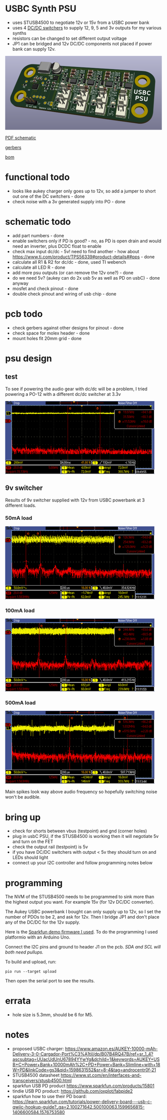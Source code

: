 # USBC Synth PSU

* uses STUSB4500 to negotiate 12v or 15v from a USBC power bank
* uses 4 [DC/DC switchers](https://www.ti.com/product/TPS56339) to supply 12, 9, 5 and 3v outputs for my various synths
* resistors can be changed to set different output voltage
* JP1 can be bridged and 12v DC/DC components not placed if power bank can supply 12v.

![board](board.png)

[PDF schematic](schematic.pdf)

[gerbers](synth-psu-2020-09-01-fab.zip)

[bom](synth-psu-bom.csv)

# functional todo

* looks like aukey charger only goes up to 12v, so add a jumper to short out one of the DC switchers - done
* check noise with a 3v generated supply into PO - done

# schematic todo

* add part numbers - done
* enable switchers only if PD is good? - no, as PD is open drain and would need an inverter, plus DCDC float to enable
* check max input dc/dc - 5v! need to find another - how about https://www.ti.com/product/TPS56339#product-details##pps - done
* calculate all R1 & R2 for dc/dc - done, used TI webench
* calculate all LED R  - done
* add more psu outputs (or can remove the 12v one?) - done
* do we need 5v? (aukey can do 2x usb 5v as well as PD on usbC) - done anyway
* mosfet and check pinout - done
* double check pinout and wiring of usb chip - done

# pcb todo

* check gerbers against other designs for pinout - done
* check space for molex header - done
* mount holes fit 20mm grid - done

# psu design

## test

To see if powering the audio gear with dc/dc will be a problem, I tried powering a PO-12 with a different dc/dc switcher at 3.3v

![fft audio noise](docs/dcdc-po-out.png)

## 9v switcher

Results of 9v switcher supplied with 12v from USBC powerbank at 3 different loads.

### 50mA load
![9v dcdc 50mA](docs/9v-dcdc-50mA.PNG)

### 100mA load
![9v dcdc 100mA](docs/9v-dcdc-100mA.PNG)

### 500mA load
![9v dcdc 500mA](docs/9v-dcdc-500mA.PNG)

Main spikes look way above audio frequency so hopefully switching noise won't be audible.

# bring up

* check for shorts between vbus (testpoint) and gnd (corner holes)
* plug in usbC PSU, if the STUSB4500 is working then it will negotiate 5v and turn on the FET
* check the output rail (testpoint) is 5v
* if you have DC/DC switchers with output < 5v they should turn on and LEDs should light
* connect up your I2C controller and follow programming notes below

# programming

The NVM of the STUSB4500 needs to be programmed to sink more than the highest output you want. 
For example 15v (for 12v DC/DC converter).

The Aukey USBC powerbank I bought can only supply up to 12v, so I set the number of PDOs to be 2, and 
ask for 12v. Then I bridge JP1 and don't place any of the DC/DC for the 12v supply.

Here is the [Sparkfun demo firmware I used](firmware/src/program.ino). To do the programming I used platformio with an Arduino Uno.

Connect the I2C pins and ground to header J1 on the pcb. *SDA and SCL will both need pullups.*

To build and upload, run:

    pio run --target upload

Then open the serial port to see the results.

# errata

* hole size is 5.3mm, should be 6 for M5.

# notes

* proposed USBC charger: https://www.amazon.es/AUKEY-10000-mAh-Delivery-3-0-Cargador-Port%C3%A1til/dp/B07B4RQ47B/ref=sr_1_4?ascsubtag=UUacUdUnU67894YYwYg&dchild=1&keywords=AUKEY+USB+C+Power+Bank+10000mAh%2C+PD+Power+Bank+Slimline+with+18W+PD&linkCode=gs3&qid=1598631552&sr=8-4&tag=androcentr0f-21
* STUSB4500 datasheet https://www.st.com/en/interfaces-and-transceivers/stusb4500.html
* sparkfun USB PD product https://www.sparkfun.com/products/15801
* tindie USB PD product: https://github.com/oxplot/fabpide2
* sparkfun how to use their PD board: https://learn.sparkfun.com/tutorials/power-delivery-board---usb-c-qwiic-hookup-guide?_ga=2.100271642.500100063.1599656815-1406600584.1576753580
